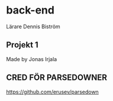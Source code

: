 # back-end

Lärare Dennis Biström

## Projekt 1

Made by Jonas Irjala

## CRED FÖR PARSEDOWNER
https://github.com/erusev/parsedown